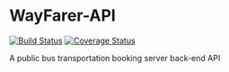 # WayFarer-API

[![Build Status](https://travis-ci.org/Ucheduk/WayFarer-API.svg?branch=ft-users-book-trip-167185865)](https://travis-ci.org/Ucheduk/WayFarer-API)
[![Coverage Status](https://coveralls.io/repos/github/Ucheduk/WayFarer-API/badge.svg?branch=ft-users-book-trip-167185865)](https://coveralls.io/github/Ucheduk/WayFarer-API?branch=ft-users-book-trip-167185865)

A public bus transportation booking server back-end API
